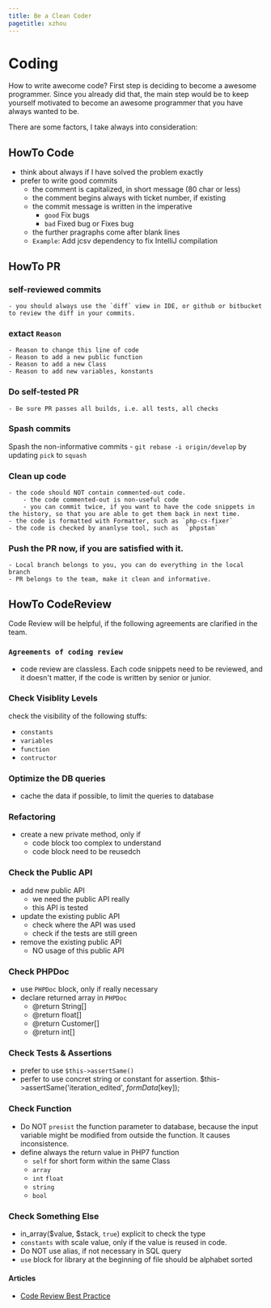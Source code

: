 ```yaml
---
title: Be a Clean Coder
pagetitle: xzhou
---
```



# Coding

How to write awecome code? First step is deciding to become a awesome programmer.
Since you already did that, the main step would be to keep yourself motivated to 
become an awesome programmer that you have always wanted to be.

There are some factors, I take always into consideration:


## HowTo Code
- think about always if I have solved the problem exactly
- prefer to write good commits
    - the comment is capitalized, in short message (80 char or less)
    - the comment begins always with ticket number, if existing
    - the commit message is written in the imperative
        - `good` Fix bugs
        - `bad` Fixed bug or Fixes bug
    - the further pragraphs come after blank lines
    - `Example`: Add jcsv dependency to fix IntelliJ compilation


## HowTo PR
### self-reviewed commits
    - you should always use the `diff` view in IDE, or github or bitbucket to review the diff in your commits.
### extact `Reason`
    - Reason to change this line of code
    - Reason to add a new public function
    - Reason to add a new Class
    - Reason to add new variables, konstants
### Do self-tested PR
    - Be sure PR passes all builds, i.e. all tests, all checks
### Spash commits
Spash the non-informative commits
    -  `git rebase -i origin/develop` by updating `pick` to `squash`
### Clean up code
    - the code should NOT contain commented-out code.
        - the code commented-out is non-useful code
        - you can commit twice, if you want to have the code snippets in the history, so that you are able to get them back in next time.
    - the code is formatted with Formatter, such as `php-cs-fixer`
    - the code is checked by ananlyse tool, such as  `phpstan`
### Push the PR now, if you are satisfied with it.
    - Local branch belongs to you, you can do everything in the local branch
    - PR belongs to the team, make it clean and informative.


## HowTo CodeReview

<p class="tip">
    Code Review will be helpful, if the following agreements are clarified in the team.
</p>

### `Agreements of coding review`

- code review are classless. Each code snippets need to be reviewed, and it doesn't matter, if the code is written by senior or junior.


### Check Visiblity Levels
check the visibility of the following stuffs:
- `constants` 
- `variables`
- `function` 
- `contructor`

### Optimize the DB queries
- cache the data if possible, to limit the queries to database

### Refactoring
- create a new private method, only if
    - code block too complex to understand
    - code block need to be reusedch

### Check the Public API
- add new public API
    - we need the public API really
    - this API is tested
- update the existing public API
    - check where the API was used
    - check if the tests are still green
- remove the existing public API
    - NO usage of this public API


### Check PHPDoc
- use `PHPDoc` block, only if really necessary
- declare returned array in `PHPDoc`
    - @return String[]
    - @return float[]
    - @return Customer[]
    - @return int[]

### Check Tests & Assertions
- prefer to use `$this->assertSame()`
- perfer to use concret string or constant for assertion. $this->assertSame('iteration_edited', $formData[$key]);

### Check Function
- Do NOT `presist` the function parameter to database, because the input variable might be modified from outside the function. It causes inconsistence.
- define always the return value in PHP7 function
    -  `self` for short form within the same Class
    -  `array`
    -  `int` `float`
    -  `string`
    -  `bool`

### Check Something Else
- in_array($value, $stack, `true`) explicit to check the type
- `constants` with scale value, only if the value is reused in code.
- Do NOT use alias, if not necessary in SQL query
- `use` block for library at the beginning of file should be alphabet sorted



#### Articles
- [Code Review Best Practice](https://medium.com/palantir/code-review-best-practices-19e02780015f)